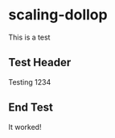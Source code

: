 # scaling-dollop
This is a test

## Test Header
   
   Testing 1234

## End Test
   
   It worked!


